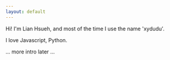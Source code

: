 ```yaml
---
layout: default
---
```


Hi! I'm Lian Hsueh, and most of the time I use the name 'xydudu'.

I love Javascript, Python.

... more intro later ...
